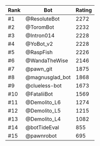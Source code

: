 Rank|Bot|Rating
---|---|---
#1|@ResoluteBot|2272
#2|@ToromBot|2232
#3|@Intron014|2228
#4|@YoBot_v2|2228
#5|@RaspFish|2226
#6|@WandaTheWise|2146
#7|@pawn_git|1875
#8|@magnusglad_bot|1868
#9|@clueless-bot|1673
#10|@FataliiBot|1569
#11|@Demolito_L6|1274
#12|@Demolito_L5|1215
#13|@Demolito_L4|1082
#14|@botTideEval|855
#15|@pawnrobot|695
